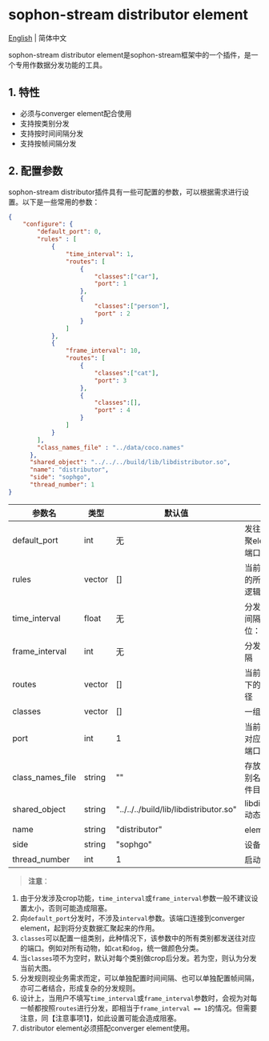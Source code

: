 # sophon-stream distributor element

[English](README_EN.md) | 简体中文

sophon-stream distributor element是sophon-stream框架中的一个插件，是一个专用作数据分发功能的工具。

## 1. 特性
* 必须与converger element配合使用
* 支持按类别分发
* 支持按时间间隔分发
* 支持按帧间隔分发

## 2. 配置参数
sophon-stream distributor插件具有一些可配置的参数，可以根据需求进行设置。以下是一些常用的参数：

```json
{
    "configure": {
        "default_port": 0,
        "rules" : [
            {
                "time_interval": 1,
                "routes": [
                    {
                        "classes":["car"],
                        "port": 1
                    },
                    {
                        "classes":["person"],
                        "port" : 2
                    }
                ]
            },
            {
                "frame_interval": 10,
                "routes": [
                    {
                        "classes":["cat"],
                        "port": 3
                    },
                    {
                        "classes":[],
                        "port" : 4
                    }
                ]
            }
        ],
        "class_names_file" : "../data/coco.names"
      },
      "shared_object": "../../../build/lib/libdistributor.so",
      "name": "distributor",
      "side": "sophgo",
      "thread_number": 1
}
```

| 参数名           | 类型   | 默认值                                 | 说明                       |
| ---------------- | ------ | -------------------------------------- | -------------------------- |
| default_port     | int    | 无                                     | 发往数据汇聚element的端口  |
| rules            | vector | []                                     | 当前element的所有分发逻辑  |
| time_interval    | float  | 无                                     | 分发的时间间隔，单位：秒   |
| frame_interval   | int    | 无                                     | 分发的帧间隔               |
| routes           | vector | []                                     | 当前interval下的分发路径   |
| classes          | vector | []                                     | 一组类别                   |
| port             | int    | 1                                      | 当前classes对应的分发端口  |
| class_names_file | string | ""                                     | 存放所有类别名称的文件目录 |
| shared_object    | string | "../../../build/lib/libdistributor.so" | libdistributor动态库路径   |
| name             | string | "distributor"                          | element名称                |
| side             | string | "sophgo"                               | 设备类型                   |
| thread_number    | int    | 1                                      | 启动线程数                 |

> **注意**：
1. 由于分发涉及crop功能，`time_interval`或`frame_interval`参数一般不建议设置太小，否则可能造成阻塞。
2. 向`default_port`分发时，不涉及`interval`参数。该端口连接到converger element，起到将分支数据汇聚起来的作用。
3. `classes`可以配置一组类别，此种情况下，该参数中的所有类别都发送往对应的端口。例如对所有动物，如`cat`和`dog`，统一做颜色分类。
4. 当`classes`项不为空时，默认对每个类别做crop后分发。若为空，则认为分发当前大图。
5. 分发规则视业务需求而定，可以单独配置时间间隔、也可以单独配置帧间隔，亦可二者结合，形成复杂的分发规则。
6. 设计上，当用户不填写`time_interval`或`frame_interval`参数时，会视为对每一帧都按照`routes`进行分发，即相当于`frame_interval == 1`的情况。但需要注意，同【注意事项1】，如此设置可能会造成阻塞。
7. distributor element必须搭配converger element使用。